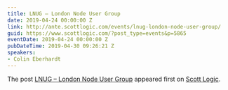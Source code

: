 ```yaml
---
title: LNUG – London Node User Group
date: 2019-04-24 00:00:00 Z
link: http://ante.scottlogic.com/events/lnug-london-node-user-group/
guid: https://www.scottlogic.com/?post_type=events&p=5865
eventDate: 2019-04-24 00:00:00 Z
pubDateTime: 2019-04-30 09:26:21 Z
speakers:
- Colin Eberhardt
---
```


<p>The post <a rel="nofollow" href="http://ante.scottlogic.com/events/lnug-london-node-user-group/">LNUG &#8211; London Node User Group</a> appeared first on <a rel="nofollow" href="http://ante.scottlogic.com">Scott Logic</a>.</p>